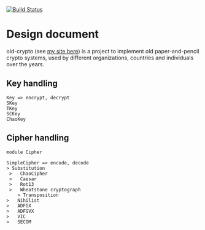 [![Build Status](https://secure.travis-ci.org/keltia/old-crypto.png)](http://travis-ci.org/keltia/old-crypto)

# Design document

old-crypto (see [my site here](http://www.keltia.net/topics/cryptography/)) is a project to implement old paper-and-pencil crypto systems, used by different organizations, countries and individuals over the years.

## Key handling

    Key => encrypt, decrypt
	SKey
	TKey
	SCKey
	ChaoKey

## Cipher handling

    module Cipher
	
    SimpleCipher => encode, decode
	> Substitution
	 >   ChaoCipher
	 >   Caesar
	 >   Rot13
	 >   Wheatstone cryptograph
        > Transposition
	>	Nihilist
	>	ADFGX
	>	ADFGVX
	>	VIC
	>	SECOM
